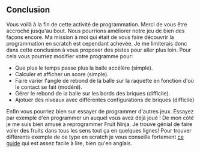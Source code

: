 ## Conclusion

Vous voilà à la fin de cette activité de programmation. Merci de vous être accroché jusqu'au bout. Nous pourrions améliorer notre jeu de bien des façons encore. Ma mission à moi qui était de vous faire découvrir la programmation en scratch est cependant achevée. Je me limiterais donc dans cette conclusion à vous proposer des pistes pour aller plus loin. Pour cela vous pourriez modifier votre programme pour:

 - Que plus le temps passe plus la balle accélère (simple).
 - Calculer et afficher un score (simple).
 - Faire varier l'angle de rebond de la balle sur la raquette en fonction d'où le contact se fait (modéré).
 - Gérer le rebond de la balle sur les bords des briques (difficile).
 - Ajotuer des niveaux avec différentes configurations de briques (difficile)

Enfin vous pourriez bien sur essayer de programmer d'autres jeux. Essayez par exemple d'en programmer un auquel vous avez déjà joué ! De mon côté je me suis bien amusé à reprogrammer Fruit Ninja. Je trouve génial de faire voler des fruits dans tous les sens tout ça en quelques lignes! Pour trouver différents exemple de ce type en scratch je vous conseille fortement [ce guide](https://inventwithscratch.com/book/) qui est assez facile à lire, bien qu'en anglais.